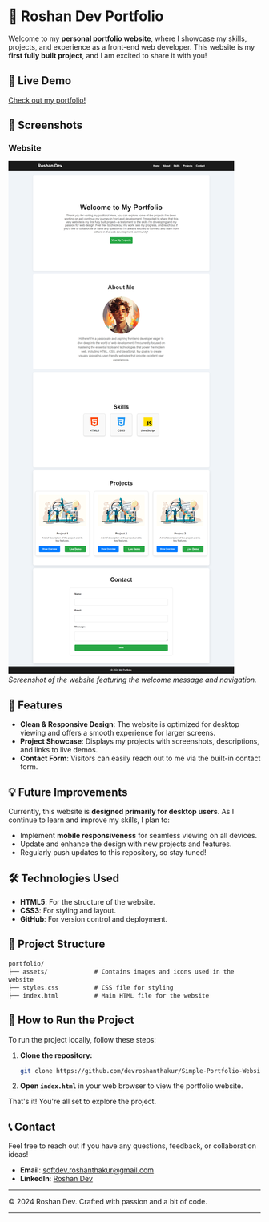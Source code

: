 # 🌟 Roshan Dev Portfolio

Welcome to my **personal portfolio website**, where I showcase my skills, projects, and experience as a front-end web developer. This website is my **first fully built project**, and I am excited to share it with you!

## 🚀 Live Demo

[Check out my portfolio!](https://codepen.io/Roshan-Thakur-the-decoder/pen/wvVwQGB)

## 📸 Screenshots

### Website
![Homepage Screenshot](https://github.com/devroshanthakur/my-assets/blob/main/Simple%20Portfolio%20Website.png?raw=true)
*Screenshot of the website featuring the welcome message and navigation.*



## 📌 Features

- **Clean & Responsive Design**: The website is optimized for desktop viewing and offers a smooth experience for larger screens.
- **Project Showcase**: Displays my projects with screenshots, descriptions, and links to live demos.
- **Contact Form**: Visitors can easily reach out to me via the built-in contact form.

## 💡 Future Improvements

Currently, this website is **designed primarily for desktop users**. As I continue to learn and improve my skills, I plan to:

- Implement **mobile responsiveness** for seamless viewing on all devices.
- Update and enhance the design with new projects and features.
- Regularly push updates to this repository, so stay tuned!

## 🛠️ Technologies Used

- **HTML5**: For the structure of the website.
- **CSS3**: For styling and layout.
- **GitHub**: For version control and deployment.

## 📁 Project Structure

```plaintext
portfolio/
├── assets/             # Contains images and icons used in the website
├── styles.css          # CSS file for styling
├── index.html          # Main HTML file for the website
```

## 🔧 How to Run the Project

To run the project locally, follow these steps:

1. **Clone the repository:**
   ```bash
   git clone https://github.com/devroshanthakur/Simple-Portfolio-Website.git
   ```

2. **Open `index.html`** in your web browser to view the portfolio website.

That's it! You're all set to explore the project.

## 📞 Contact

Feel free to reach out if you have any questions, feedback, or collaboration ideas!

- **Email**: [softdev.roshanthakur@gmail.com](mailto:softdev.roshanthakur@gmail.com)
- **LinkedIn**: [Roshan Dev](https://linkedin.com/in/yourusername)

---

© 2024 Roshan Dev. Crafted with passion and a bit of code.

---
